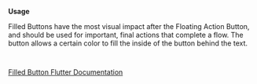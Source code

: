 **Usage**

Filled Buttons have the most visual impact after the Floating Action Button, and should be used for important, final actions that complete a flow. The button allows a certain color to fill the inside of the button behind the text.

` `

[Filled Button Flutter Documentation](https://api.flutter.dev/flutter/material/FilledButton-class.html)

` `